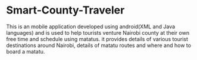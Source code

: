 # Smart-County-Traveler
This is an mobile application developed using android(XML and Java languages) and is used to help tourists venture Nairobi county at their own free time and schedule using matatus. it provides details of various tourist destinations around Nairobi, details of matatu routes and where and how to board a matatu.
